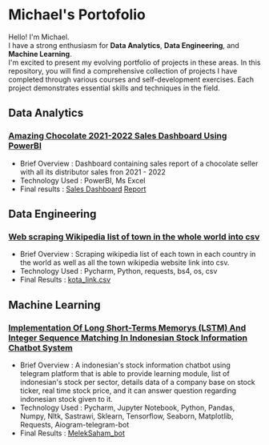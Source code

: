 # Michael's Portofolio
Hello! I'm Michael. <br>
I have a strong enthusiasm for __Data Analytics__, __Data Engineering__, and __Machine Learning__. <br>
I'm excited to present my evolving portfolio of projects in these areas. In this repository, you will find a comprehensive collection of projects I have completed through various courses and self-development exercises. Each project demonstrates essential skills and techniques in the field.
##
##  Data Analytics
### [Amazing Chocolate 2021-2022 Sales Dashboard Using PowerBI](https://github.com/Micmichael1/data_analysis/tree/main/Amazing%20Chocolate%20Dashboard)
- Brief Overview : Dashboard containing sales report of a chocolate seller with all its distributor sales fron 2021 - 2022
- Technology Used : PowerBI, Ms Excel
- Final results : 
[Sales Dashboard](https://drive.google.com/file/d/125_5FzEXn0xrsCsmWGF6QuPde_szwQN3/view?usp=sharing)
[Report](https://drive.google.com/file/d/1siqgdEOfu7-cxCRBpxKYdl44EbVSo2-2/view?usp=sharing)
##
##  Data Engineering
### [Web scraping Wikipedia list of town in the whole world into csv](https://github.com/Micmichael1/web_scraping)
- Brief Overview : Scraping wikipedia list of each town in each country in the world as well as all the town wikipedia website link into csv.
- Technology Used : Pycharm, Python, requests, bs4, os, csv
- Final Results : [kota_link.csv](https://drive.google.com/file/d/1RDRt8vg8lHgqICD5_uQYvGzB17-um5Vy/view?usp=sharing)
##
##  Machine Learning
### [Implementation Of Long Short-Terms Memorys (LSTM) And Integer Sequence Matching In Indonesian Stock Information Chatbot System](https://github.com/Micmichael1/MelekSaham)
- Brief Overview : A indonesian's stock information chatbot using telegram platform that is able to provide learning module, list of indonesian's stock per sector, details data of a company base on stock ticker, real time stock price, and it can answer question regarding indonesian stock given to it.
- Technology Used : Pycharm, Jupyter Notebook, Python, Pandas, Numpy, Nltk, Sastrawi, Sklearn, Tensorflow, Seaborn, Matplotlib, Requests, Aiogram-telegram-bot
- Final Results : [MelekSaham_bot](https://t.me/MelekSaham_bot )
